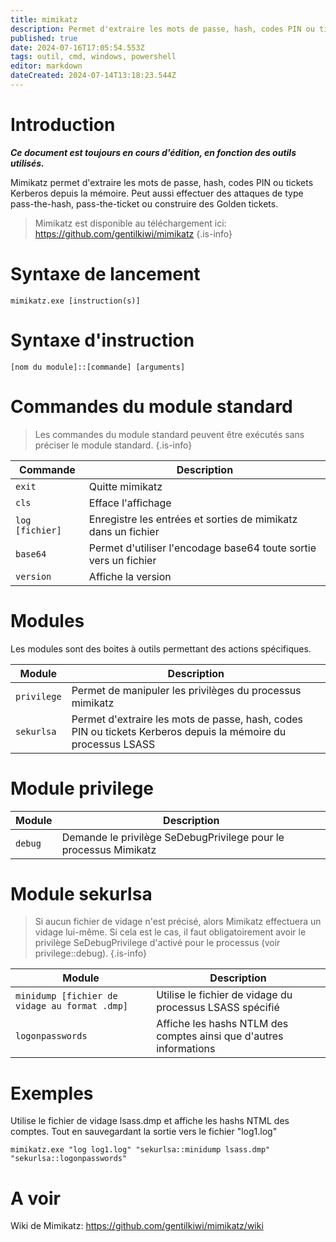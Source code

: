 ```yaml
---
title: mimikatz
description: Permet d'extraire les mots de passe, hash, codes PIN ou tickets Kerberos depuis la mémoire. Peut aussi effectuer des attaques de type pass-the-hash, pass-the-ticket ou construire des Golden tickets.
published: true
date: 2024-07-16T17:05:54.553Z
tags: outil, cmd, windows, powershell
editor: markdown
dateCreated: 2024-07-14T13:18:23.544Z
---
```


# Introduction

**_Ce document est toujours en cours d'édition, en fonction des outils utilisés._**

Mimikatz permet d'extraire les mots de passe, hash, codes PIN ou tickets Kerberos depuis la mémoire. Peut aussi effectuer des attaques de type pass-the-hash, pass-the-ticket ou construire des Golden tickets.

> Mimikatz est disponible au téléchargement ici: https://github.com/gentilkiwi/mimikatz
> {.is-info}

# Syntaxe de lancement

`mimikatz.exe [instruction(s)]`

# Syntaxe d'instruction

`[nom du module]::[commande] [arguments]`

# Commandes du module standard

> Les commandes du module standard peuvent être exécutés sans préciser le module standard.
> {.is-info}

| Commande        | Description                                                      |
| --------------- | ---------------------------------------------------------------- |
| `exit`          | Quitte mimikatz                                                  |
| `cls`           | Efface l'affichage                                               |
| `log [fichier]` | Enregistre les entrées et sorties de mimikatz dans un fichier    |
| `base64`        | Permet d'utiliser l'encodage base64 toute sortie vers un fichier |
| `version`       | Affiche la version                                               |

# Modules

Les modules sont des boites à outils permettant des actions spécifiques.

| Module      | Description                                                                                                   |
| ----------- | ------------------------------------------------------------------------------------------------------------- |
| `privilege` | Permet de manipuler les privilèges du processus mimikatz                                                      |
| `sekurlsa`  | Permet d'extraire les mots de passe, hash, codes PIN ou tickets Kerberos depuis la mémoire du processus LSASS |

# Module privilege

| Module  | Description                                                      |
| ------- | ---------------------------------------------------------------- |
| `debug` | Demande le privilège SeDebugPrivilege pour le processus Mimikatz |

# Module sekurlsa

> Si aucun fichier de vidage n'est précisé, alors Mimikatz effectuera un vidage lui-même. Si cela est le cas, il faut obligatoirement avoir le privilège SeDebugPrivilege d'activé pour le processus (voir privilege::debug).
> {.is-info}

| Module                                        | Description                                                        |
| --------------------------------------------- | ------------------------------------------------------------------ |
| `minidump [fichier de vidage au format .dmp]` | Utilise le fichier de vidage du processus LSASS spécifié           |
| `logonpasswords`                              | Affiche les hashs NTLM des comptes ainsi que d'autres informations |

# Exemples

Utilise le fichier de vidage lsass.dmp et affiche les hashs NTML des comptes. Tout en sauvegardant la sortie vers le fichier "log1.log"

`mimikatz.exe "log log1.log" "sekurlsa::minidump lsass.dmp" "sekurlsa::logonpasswords"`

# A voir

Wiki de Mimikatz:
https://github.com/gentilkiwi/mimikatz/wiki
